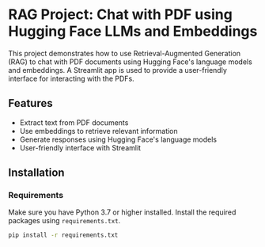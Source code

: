# RAG Project: Chat with PDF using Hugging Face LLMs and Embeddings

This project demonstrates how to use Retrieval-Augmented Generation (RAG) to chat with PDF documents using Hugging Face's language models and embeddings. A Streamlit app is used to provide a user-friendly interface for interacting with the PDFs.

## Features

- Extract text from PDF documents
- Use embeddings to retrieve relevant information
- Generate responses using Hugging Face's language models
- User-friendly interface with Streamlit

## Installation

### Requirements

Make sure you have Python 3.7 or higher installed. Install the required packages using `requirements.txt`.

```bash
pip install -r requirements.txt
